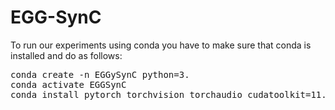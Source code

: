 # EGG-SynC

To run our experiments using conda you have to make sure that conda is installed and do as follows:
<pre>
conda create -n EGGySynC python=3.
conda activate EGGSynC
conda install pytorch torchvision torchaudio cudatoolkit=11.3 -c pytorch
</pre>